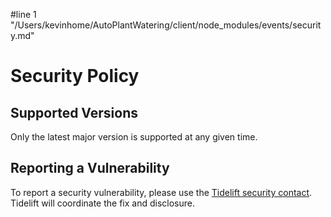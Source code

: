 #line 1 "/Users/kevinhome/AutoPlantWatering/client/node_modules/events/security.md"
# Security Policy

## Supported Versions
Only the latest major version is supported at any given time.

## Reporting a Vulnerability

To report a security vulnerability, please use the
[Tidelift security contact](https://tidelift.com/security).
Tidelift will coordinate the fix and disclosure.
